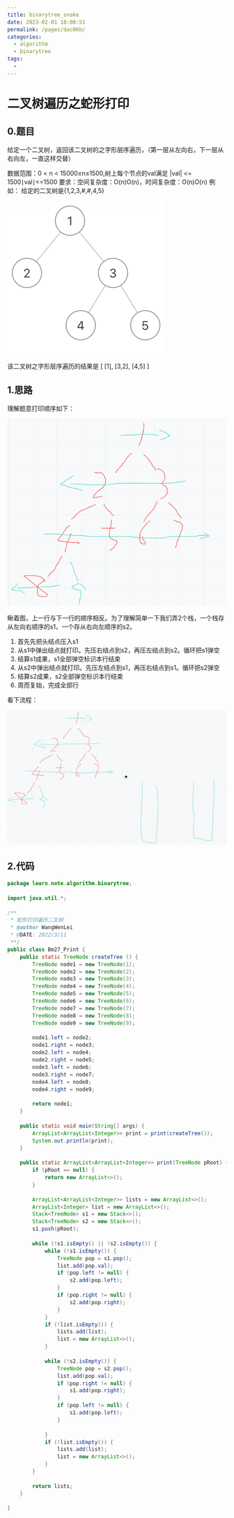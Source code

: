 ```yaml
---
title: binarytree_snake
date: 2023-02-01 18:08:51
permalink: /pages/dac06b/
categories:
  - algorithm
  - binarytree
tags:
  - 
---
```

# 二叉树遍历之蛇形打印

## 0.题目
给定一个二叉树，返回该二叉树的之字形层序遍历，（第一层从左向右，下一层从右向左，一直这样交替）

数据范围：0 < n < 15000≤n≤1500,树上每个节点的val满足 |val| <= 1500∣val∣<=1500
要求：空间复杂度：O(n)O(n)，时间复杂度：O(n)O(n)
例如：
给定的二叉树是{1,2,3,#,#,4,5}

![](../img/2022-03-11-14-52-41.png)

该二叉树之字形层序遍历的结果是
[
[1],
[3,2],
[4,5]
]

## 1.思路

理解题意打印顺序如下：

![](../img/2022-03-11-14-55-53.png)

瞅着图，上一行与下一行的顺序相反。为了理解简单一下我们弄2个栈，一个栈存从左向右顺序的s1，一个存从右向左顺序的s2。
1. 首先先把头结点压入s1
2. 从s1中弹出结点就打印。先压右结点到s2，再压左结点到s2。循环把s1弹空
3. 结算s1成果，s1全部弹空标识本行结束
4. 从s2中弹出结点就打印。先压左结点到s1，再压右结点到s1。循环把s2弹空
5. 结算s2成果，s2全部弹空标识本行结束
6. 周而复始，完成全部行

看下流程：

![](../img/snake.gif)


## 2.代码
```java
package learn.note.algorithm.binarytree;

import java.util.*;

/**
 * 蛇形打印遍历二叉树
 * @author WangWenLei
 * @DATE: 2022/3/11
 **/
public class Bm27_Print {
    public static TreeNode createTree () {
        TreeNode node1 = new TreeNode(1);
        TreeNode node2 = new TreeNode(2);
        TreeNode node3 = new TreeNode(3);
        TreeNode node4 = new TreeNode(4);
        TreeNode node5 = new TreeNode(5);
        TreeNode node6 = new TreeNode(6);
        TreeNode node7 = new TreeNode(7);
        TreeNode node8 = new TreeNode(8);
        TreeNode node9 = new TreeNode(9);

        node1.left = node2;
        node1.right = node3;
        node2.left = node4;
        node2.right = node5;
        node3.left = node6;
        node3.right = node7;
        node4.left = node8;
        node4.right = node9;

        return node1;
    }

    public static void main(String[] args) {
        ArrayList<ArrayList<Integer>> print = print(createTree());
        System.out.println(print);
    }

    public static ArrayList<ArrayList<Integer>> print(TreeNode pRoot) {
        if (pRoot == null) {
            return new ArrayList<>();
        }

        ArrayList<ArrayList<Integer>> lists = new ArrayList<>();
        ArrayList<Integer> list = new ArrayList<>();
        Stack<TreeNode> s1 = new Stack<>();
        Stack<TreeNode> s2 = new Stack<>();
        s1.push(pRoot);

        while (!s1.isEmpty() || !s2.isEmpty()) {
            while (!s1.isEmpty()) {
                TreeNode pop = s1.pop();
                list.add(pop.val);
                if (pop.left != null) {
                    s2.add(pop.left);
                }
                if (pop.right != null) {
                    s2.add(pop.right);
                }
            }
            if (!list.isEmpty()) {
                lists.add(list);
                list = new ArrayList<>();
            }

            while (!s2.isEmpty()) {
                TreeNode pop = s2.pop();
                list.add(pop.val);
                if (pop.right != null) {
                    s1.add(pop.right);
                }
                if (pop.left != null) {
                    s1.add(pop.left);
                }

            }
            if (!list.isEmpty()) {
                lists.add(list);
                list = new ArrayList<>();
            }
        }

        return lists;
    }

}

```